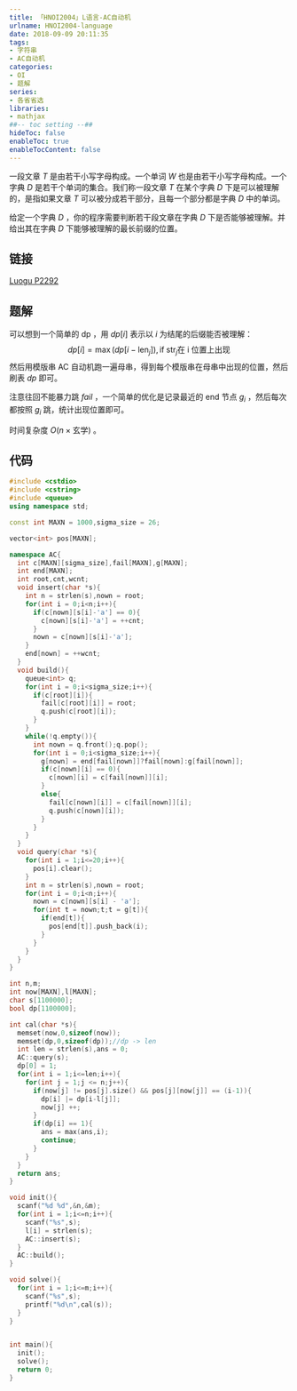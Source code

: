 ```yaml
---
title: 「HNOI2004」L语言-AC自动机
urlname: HNOI2004-language
date: 2018-09-09 20:11:35
tags:
- 字符串
- AC自动机
categories: 
- OI
- 题解
series:
- 各省省选
libraries:
- mathjax 
##-- toc setting --##
hideToc: false
enableToc: true
enableTocContent: false
---
```


一段文章 $T$ 是由若干小写字母构成。一个单词 $W$ 也是由若干小写字母构成。一个字典 $D$ 是若干个单词的集合。我们称一段文章 $T$ 在某个字典 $D$ 下是可以被理解的，是指如果文章 $T$ 可以被分成若干部分，且每一个部分都是字典 $D$ 中的单词。

给定一个字典 $D$ ，你的程序需要判断若干段文章在字典 $D$ 下是否能够被理解。并给出其在字典 $D$ 下能够被理解的最长前缀的位置。

<!--more-->

## 链接

[Luogu P2292](https://www.luogu.org/problemnew/show/P2292)

## 题解

可以想到一个简单的 $\text{dp}$  ，用 $dp[i]$ 表示以 $i$ 为结尾的后缀能否被理解：
$$
dp[i] = \max(dp[i-\text{len}_j]) ,\text{if} \; \text{str}_j \text{在 i 位置上出现}
$$
然后用模版串 $\text{AC}$ 自动机跑一遍母串，得到每个模版串在母串中出现的位置，然后刷表 $dp$ 即可。

注意往回不能暴力跳 $fail$ ，一个简单的优化是记录最近的 $\text{end}$ 节点 $g_i$ ，然后每次都按照 $g_i$ 跳，统计出现位置即可。

时间复杂度 $O(n \times \text{玄学})$ 。

## 代码



```cpp
#include <cstdio>
#include <cstring>
#include <queue>
using namespace std;

const int MAXN = 1000,sigma_size = 26;

vector<int> pos[MAXN];

namespace AC{
  int c[MAXN][sigma_size],fail[MAXN],g[MAXN];
  int end[MAXN];
  int root,cnt,wcnt;
  void insert(char *s){
    int n = strlen(s),nown = root;
    for(int i = 0;i<n;i++){
      if(c[nown][s[i]-'a'] == 0){
        c[nown][s[i]-'a'] = ++cnt;
      }
      nown = c[nown][s[i]-'a'];
    }
    end[nown] = ++wcnt;
  }
  void build(){
    queue<int> q;
    for(int i = 0;i<sigma_size;i++){
      if(c[root][i]){
        fail[c[root][i]] = root;
        q.push(c[root][i]);
      }
    }
    while(!q.empty()){
      int nown = q.front();q.pop();
      for(int i = 0;i<sigma_size;i++){
        g[nown] = end[fail[nown]]?fail[nown]:g[fail[nown]];
        if(c[nown][i] == 0){
          c[nown][i] = c[fail[nown]][i];
        }
        else{
          fail[c[nown][i]] = c[fail[nown]][i];
          q.push(c[nown][i]);
        }
      }
    }
  }
  void query(char *s){
    for(int i = 1;i<=20;i++){
      pos[i].clear();
    }
    int n = strlen(s),nown = root;
    for(int i = 0;i<n;i++){
      nown = c[nown][s[i] - 'a'];
      for(int t = nown;t;t = g[t]){
        if(end[t]){
          pos[end[t]].push_back(i);
        }
      }
    }
  }
}

int n,m;
int now[MAXN],l[MAXN];
char s[1100000];
bool dp[1100000];

int cal(char *s){
  memset(now,0,sizeof(now));
  memset(dp,0,sizeof(dp));//dp -> len
  int len = strlen(s),ans = 0;
  AC::query(s);
  dp[0] = 1;
  for(int i = 1;i<=len;i++){
    for(int j = 1;j <= n;j++){
      if(now[j] != pos[j].size() && pos[j][now[j]] == (i-1)){
        dp[i] |= dp[i-l[j]];
        now[j] ++;
      }
      if(dp[i] == 1){
        ans = max(ans,i);
        continue;
      }
    }
  }
  return ans;
}

void init(){
  scanf("%d %d",&n,&m);
  for(int i = 1;i<=n;i++){
    scanf("%s",s);
    l[i] = strlen(s);
    AC::insert(s);
  }
  AC::build();
}

void solve(){
  for(int i = 1;i<=m;i++){
    scanf("%s",s);
    printf("%d\n",cal(s));
  }
}


int main(){
  init();
  solve();
  return 0;
}
```




